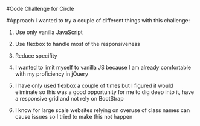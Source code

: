 #Code Challenge for Circle

#Approach
I wanted to try a couple of different things with this challenge:
1. Use only vanilla JavaScript
2. Use flexbox to handle most of the responsiveness
3. Reduce specifity

1. I wanted to limit myself to vanilla JS because I am already comfortable with
my proficiency in jQuery
2. I have only used flexbox a couple of times but I figured it would eliminate
so this was a good opportunity for me to dig deep into it, have a responsive grid
and not rely on BootStrap
3. I know for large scale websites relying on overuse of class names can cause issues
so I tried to make this not happen
